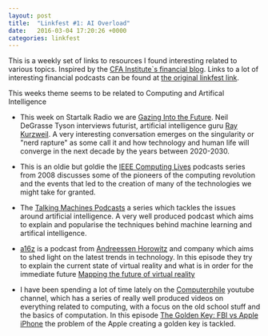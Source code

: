 ```yaml
---
layout: post
title:  "Linkfest #1: AI Overload"
date:   2016-03-04 17:20:26 +0000
categories: linkfest
---
```


This is a weekly set of links to resources I found interesting related to various topics.
Inspired by the [CFA Institute`s financial blog](https://blogs.cfainstitute.org). Links to a lot of interesting financial podcasts can be found at
[the original linkfest link](https://blogs.cfainstitute.org/investor/2015/11/04/essential-listening-accurate-forecasters/).

This weeks theme seems to be related to Computing and Artifical Intelligence

 * This week on Startalk Radio we are [Gazing Into the Future](http://www.startalkradio.net/show/gazing-into-the-future-with-ray-kurzweil/). Neil DeGrasse Tyson interviews futurist, artificial intelligence guru [Ray Kurzweil](https://en.wikipedia.org/wiki/Ray_Kurzweil). A very interesting conversation emerges on the singularity or "nerd rapture" as some call it and how technology and human life will converge in the next decade by the years between 2020-2030.

 * This is an oldie but goldie the [IEEE Computing Lives](https://www.computer.org/web/computing-lives) podcasts series from 2008 discusses some of the pioneers of the computing revolution and the events that led to the creation  of many of the technologies we might take for granted.

 *  The [Talking Machines Podcasts](http://www.thetalkingmachines.com/blog/) a series which tackles the issues around artificial intelligence. A very well produced podcast which aims to explain and popularise the techniques behind machine learning and artifical intelligence.

 * [a16z](http://a16z.com/podcasts/) is a podcast from [Andreessen Horowitz](https://en.wikipedia.org/wiki/Andreessen_Horowitz) and company which aims to shed light on the latest trends in technology. In this episode they try to explain the current state of virtual reality and what is in order for the immediate future [Mapping the future of virtual reality](http://a16z.com/2016/02/26/a16z-podcast-mapping-the-future-of-virtual-reality/)

 * I have been spending a lot of time lately on the [Computerphile](https://www.youtube.com/user/Computerphile) youtube channel, which has a series of really well produced videos on everything related to computing, with a focus on the old school stuff and the basics of computation. In this episode [The Golden Key: FBI vs Apple iPhone](https://youtu.be/6RNKtwAGvqc) the problem of the Apple creating a golden key is tackled.
